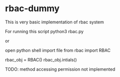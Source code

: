 # rbac-dummy

This is very basic implementation of rbac system 

For running this script 
 python3 rbac.py  
 
 or 

open python shell import file 
from rbac import RBAC

rbac_obj = RBAC()
rbac_obj.intials()


TODO:
method accessing permission not implemented



